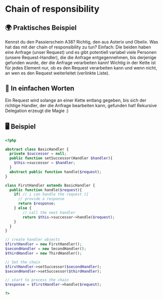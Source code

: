 # Chain of responsibility

## 🌍 Praktisches Beispiel

Kennst du den Passierschein A38? Richtig, den aus Asterix und Obelix. Was hat das mit der chain of responsibility zu tun? Einfach: Die beiden haben eine Anfrage  (unser Request) und es gibt potentiell variabel viele Personen (unsere Request-Handler), die die Anfrage entgegennehmen, bis derjenige gefunden wurde, der die Anfrage verarbeiten kann! Wichtig in der Kette ist für jedes Element nur, ob es den Request verarbeiten kann und wenn nicht, an wen es den Request weiterleitet (verlinkte Liste). 

## 💬 In einfachen Worten

Ein Request wird solange an einer Kette entlang gegeben, bis sich der richtige Handler, der die Anfrage bearbeiten kann, gefunden hat! Rekursive Delegation erzeugt die Magie :)

## 🖥 Beispiel

```php 
<?php 

abstract class BasicHandler {
  private $successor = null;
  public function setSuccessor(Handler $handler){
    $this->successor = $handler;
  }
  abstract public function handle($request);
}

class FirstHandler extends BasicHandler {
  public function handle($request){
    if( // i can handle the request ){
      // provide a response
      return $response;
    } else {
	    // call the next handler
	    return $this->successor->handle($request);
    }    
  }
}

// create handler objects
$firstHandler = new FirstHandler();
$secondHandler = new SecondHandler();
$thirdHandler = new ThirdHandler();

// Set the chain
$firstHandler->setSuccessor($secondHandler);
$secondHandler->setSuccessor($thirdHandler);

// start to process the chain
$response = $firstHandler->handle($request);

?>
```